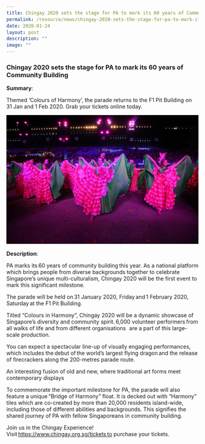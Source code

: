 ```yaml
---
title: Chingay 2020 sets the stage for PA to mark its 60 years of Community Building
permalink: /resource/news/chingay-2020-sets-the-stage-for-pa-to-mark-its-60-years-of-community-building/
date: 2020-01-24
layout: post
description: ""
image: ""
---
```

### Chingay 2020 sets the stage for PA to mark its 60 years of Community Building 

**Summary**: 

Themed ‘Colours of Harmony’, the parade returns to the F1 Pit Building on 31 Jan and 1 Feb 2020. Grab your tickets online today.

![](/images/NewsRoom/Chingay%202020.png)

**Description**: 

PA marks its 60 years of community building this year. As a national platform which brings people from diverse backgrounds together to celebrate Singapore’s unique multi-culturalism, Chingay 2020 will be the first event to mark this significant milestone. 

The parade will be held on 31 January 2020, Friday and 1 February 2020, Saturday at the F1 Pit Building. 

Titled “Colours in Harmony”, Chingay 2020 will be a dynamic showcase of Singapore’s diversity and community spirit. 6,000 volunteer performers from all walks of life and from different organisations   are a part of this large-scale production. 

You can expect a spectacular line-up of visually engaging performances, which includes the debut of the world’s largest flying dragon and the release of firecrackers along the 200-metres parade route. 

An interesting fusion of old and new, where traditional art forms meet contemporary displays 

To commemorate the important milestone for PA, the parade will also feature a unique “Bridge of Harmony” float. It is decked out with “Harmony” tiles which are co-created by more than 20,000 residents island-wide, including those of different abilities and backgrounds. This signifies the shared journey of PA with fellow Singaporeans in community building. 

Join us in the Chingay Experience! Visit https://www.chingay.org.sg/tickets to purchase your tickets.